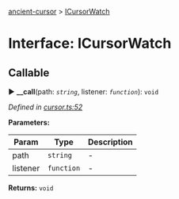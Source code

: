 [ancient-cursor](../README.md) > [ICursorWatch](../interfaces/icursorwatch.md)



# Interface: ICursorWatch

## Callable
► **__call**(path: *`string`*, listener: *`function`*): `void`



*Defined in [cursor.ts:52](https://github.com/AncientSouls/Cursor/blob/72c569d/src/lib/cursor.ts#L52)*



**Parameters:**

| Param | Type | Description |
| ------ | ------ | ------ |
| path | `string`   |  - |
| listener | `function`   |  - |





**Returns:** `void`





